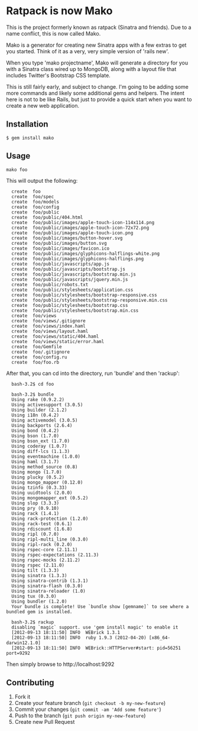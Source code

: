 # Ratpack is now Mako

This is the project formerly known as ratpack (Sinatra and friends). Due to a name conflict, this is now called Mako.

Mako is a generator for creating new Sinatra apps with a few extras to get you started. Think of it as a very, very simple version of 'rails new'.

When you type 'mako projectname', Mako will generate a directory for you with a Sinatra class wired up to MongoDB, along with a layout file that includes Twitter's Bootstrap CSS template. 

This is still fairly early, and subject to change. I'm going to be adding some more commands and likely some additional gems and helpers. The intent here is not to be like Rails, but just to provide a quick start when you want to create a new web application.

## Installation

    $ gem install mako

## Usage

    mako foo
    
This will output the following:

      create  foo
      create  foo/spec
      create  foo/models
      create  foo/config
      create  foo/public
      create  foo/public/404.html
      create  foo/public/images/apple-touch-icon-114x114.png
      create  foo/public/images/apple-touch-icon-72x72.png
      create  foo/public/images/apple-touch-icon.png
      create  foo/public/images/button-hover.svg
      create  foo/public/images/button.svg
      create  foo/public/images/favicon.ico
      create  foo/public/images/glyphicons-halflings-white.png
      create  foo/public/images/glyphicons-halflings.png
      create  foo/public/javascripts/app.js
      create  foo/public/javascripts/bootstrap.js
      create  foo/public/javascripts/bootstrap.min.js
      create  foo/public/javascripts/jquery.min.js
      create  foo/public/robots.txt
      create  foo/public/stylesheets/application.css
      create  foo/public/stylesheets/bootstrap-responsive.css
      create  foo/public/stylesheets/bootstrap-responsive.min.css
      create  foo/public/stylesheets/bootstrap.css
      create  foo/public/stylesheets/bootstrap.min.css
      create  foo/views
      create  foo/views/.gitignore
      create  foo/views/index.haml
      create  foo/views/layout.haml
      create  foo/views/static/404.haml
      create  foo/views/static/error.haml
      create  foo/Gemfile
      create  foo/.gitignore
      create  foo/config.ru
      create  foo/foo.rb

After that, you can cd into the directory, run 'bundle' and then 'rackup':

      bash-3.2$ cd foo

      bash-3.2$ bundle
      Using rake (0.9.2.2) 
      Using activesupport (3.0.5) 
      Using builder (2.1.2) 
      Using i18n (0.4.2) 
      Using activemodel (3.0.5) 
      Using backports (2.6.4) 
      Using bond (0.4.2) 
      Using bson (1.7.0) 
      Using bson_ext (1.7.0) 
      Using coderay (1.0.7) 
      Using diff-lcs (1.1.3) 
      Using eventmachine (1.0.0) 
      Using haml (3.1.7) 
      Using method_source (0.8) 
      Using mongo (1.7.0) 
      Using plucky (0.5.2) 
      Using mongo_mapper (0.12.0) 
      Using tzinfo (0.3.33) 
      Using uuidtools (2.0.0) 
      Using mongomapper_ext (0.5.2) 
      Using slop (3.3.3) 
      Using pry (0.9.10) 
      Using rack (1.4.1) 
      Using rack-protection (1.2.0) 
      Using rack-test (0.6.1) 
      Using rdiscount (1.6.8) 
      Using ripl (0.7.0) 
      Using ripl-multi_line (0.3.0) 
      Using ripl-rack (0.2.0) 
      Using rspec-core (2.11.1) 
      Using rspec-expectations (2.11.3) 
      Using rspec-mocks (2.11.2) 
      Using rspec (2.11.0) 
      Using tilt (1.3.3) 
      Using sinatra (1.3.3) 
      Using sinatra-contrib (1.3.1) 
      Using sinatra-flash (0.3.0) 
      Using sinatra-reloader (1.0) 
      Using tux (0.3.0) 
      Using bundler (1.2.0) 
      Your bundle is complete! Use `bundle show [gemname]` to see where a bundled gem is installed.

      bash-3.2$ rackup
      disabling `magic` support. use 'gem install magic' to enable it
      [2012-09-13 18:11:50] INFO  WEBrick 1.3.1
      [2012-09-13 18:11:50] INFO  ruby 1.9.3 (2012-04-20) [x86_64-darwin12.1.0]
      [2012-09-13 18:11:50] INFO  WEBrick::HTTPServer#start: pid=56251 port=9292

Then simply browse to http://localhost:9292      
      
## Contributing

1. Fork it
2. Create your feature branch (`git checkout -b my-new-feature`)
3. Commit your changes (`git commit -am 'Add some feature'`)
4. Push to the branch (`git push origin my-new-feature`)
5. Create new Pull Request
